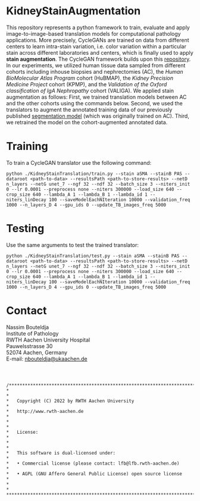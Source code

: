 # **KidneyStainAugmentation**

This repository represents a python framework to train, evaluate and apply image-to-image-based translation models for computational pathology applications. More precisely, CycleGANs are trained on data from different centers to learn intra-stain variation, i.e. color variation within a particular stain across different laboratories and centers, which is finally used to apply <b>stain augmentation</b>. The CycleGAN framework builds upon this [repository](https://github.com/junyanz/pytorch-CycleGAN-and-pix2pix).<br>
In our experiments, we utilized human tissue data sampled from different cohorts including inhouse biopsies and nephrectomies (AC), the *Human BioMolecular Atlas Program* cohort (HuBMAP), the *Kidney Precision Medicine Project* cohort (KPMP), and the *Validation of the Oxford classification of IgA Nephropathy* cohort (VALIGA). We applied stain augmentation as follows: First, we trained translation models between AC and the other cohorts using the commands below. Second, we used the translators to augment the annotated training data of our previously published [segmentation model](https://git-ce.rwth-aachen.de/labooratory-ai/flash) (which was originally trained on AC). Third, we retrained the model on the cohort-augmented annotated data.<br>

# Training
To train a CycleGAN translator use the following command:
```
python ./KidneyStainTranslation/train.py --stain aSMA --stainB PAS --dataroot <path-to-data> --resultsPath <path-to-store-results> --netD n_layers --netG unet_7 --ngf 32 --ndf 32 --batch_size 3 --niters_init 0 --lr 0.0001 --preprocess none --niters 300000 --load_size 640 --crop_size 640 --lambda_A 1 --lambda_B 1 --lambda_id 1 --niters_linDecay 100 --saveModelEachNIteration 10000 --validation_freq 1000 --n_layers_D 4 --gpu_ids 0 --update_TB_images_freq 5000
```

# Testing
Use the same arguments to test the trained translator:
```
python ./KidneyStainTranslation/test.py --stain aSMA --stainB PAS --dataroot <path-to-data> --resultsPath <path-to-store-results> --netD n_layers --netG unet_7 --ngf 32 --ndf 32 --batch_size 3 --niters_init 0 --lr 0.0001 --preprocess none --niters 300000 --load_size 640 --crop_size 640 --lambda_A 1 --lambda_B 1 --lambda_id 1 --niters_linDecay 100 --saveModelEachNIteration 10000 --validation_freq 1000 --n_layers_D 4 --gpu_ids 0 --update_TB_images_freq 5000
```

# Contact
Nassim Bouteldja<br>
Institute of Pathology<br>
RWTH Aachen University Hospital<br>
Pauwelsstrasse 30<br>
52074 Aachen, Germany<br>
E-mail: 	nbouteldja@ukaachen.de<br>
<br>

#
    /**************************************************************************
    *                                                                         *
    *   Copyright (C) 2022 by RWTH Aachen University                          *
    *   http://www.rwth-aachen.de                                             *
    *                                                                         *
    *   License:                                                              *
    *                                                                         *
    *   This software is dual-licensed under:                                 *
    *   • Commercial license (please contact: lfb@lfb.rwth-aachen.de)         *
    *   • AGPL (GNU Affero General Public License) open source license        *
    *                                                                         *
    ***************************************************************************/    
